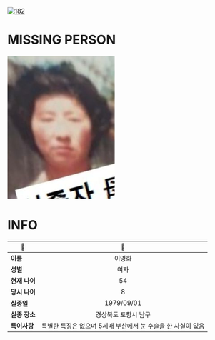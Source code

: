 [![182](https://img.shields.io/badge/%EC%8B%A4%EC%A2%85%EC%8B%A0%EA%B3%A0%EB%8A%94%20%EA%B5%AD%EB%B2%88%EC%97%86%EC%9D%B4-182-blue)](http://safe182.go.kr/index.do)

# MISSING PERSON

<img src="./missing_person.jpg">

# INFO

|🔑|💎|
|--|:--:|
|**이름**|이영화|
|**성별**|여자|
|**현재 나이**|54|
|**당시 나이**|8|
|**실종일**|1979/09/01|
|**실종 장소**|경상북도 포항시 남구 |
|**특이사항**|특별한 특징은 없으며 5세때 부산에서 눈 수술을 한 사실이 있음|
